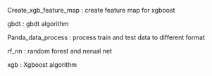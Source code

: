 
Create_xgb_feature_map : create feature map for xgboost

gbdt : gbdt algorithm

Panda_data_process : process train and test data to different format

rf_nn : random forest and nerual net 

xgb : Xgboost algorithm
